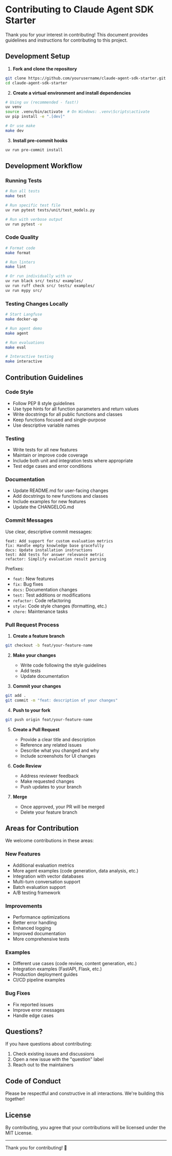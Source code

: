 # Contributing to Claude Agent SDK Starter

Thank you for your interest in contributing! This document provides guidelines and instructions for contributing to this project.

## Development Setup

1. **Fork and clone the repository**

```bash
git clone https://github.com/yourusername/claude-agent-sdk-starter.git
cd claude-agent-sdk-starter
```

2. **Create a virtual environment and install dependencies**

```bash
# Using uv (recommended - fast!)
uv venv
source .venv/bin/activate  # On Windows: .venv\Scripts\activate
uv pip install -e ".[dev]"

# Or use make
make dev
```

3. **Install pre-commit hooks**

```bash
uv run pre-commit install
```

## Development Workflow

### Running Tests

```bash
# Run all tests
make test

# Run specific test file
uv run pytest tests/unit/test_models.py

# Run with verbose output
uv run pytest -v
```

### Code Quality

```bash
# Format code
make format

# Run linters
make lint

# Or run individually with uv
uv run black src/ tests/ examples/
uv run ruff check src/ tests/ examples/
uv run mypy src/
```

### Testing Changes Locally

```bash
# Start Langfuse
make docker-up

# Run agent demo
make agent

# Run evaluations
make eval

# Interactive testing
make interactive
```

## Contribution Guidelines

### Code Style

- Follow PEP 8 style guidelines
- Use type hints for all function parameters and return values
- Write docstrings for all public functions and classes
- Keep functions focused and single-purpose
- Use descriptive variable names

### Testing

- Write tests for all new features
- Maintain or improve code coverage
- Include both unit and integration tests where appropriate
- Test edge cases and error conditions

### Documentation

- Update README.md for user-facing changes
- Add docstrings to new functions and classes
- Include examples for new features
- Update the CHANGELOG.md

### Commit Messages

Use clear, descriptive commit messages:

```
feat: Add support for custom evaluation metrics
fix: Handle empty knowledge base gracefully
docs: Update installation instructions
test: Add tests for answer relevance metric
refactor: Simplify evaluation result parsing
```

Prefixes:
- `feat:` New features
- `fix:` Bug fixes
- `docs:` Documentation changes
- `test:` Test additions or modifications
- `refactor:` Code refactoring
- `style:` Code style changes (formatting, etc.)
- `chore:` Maintenance tasks

### Pull Request Process

1. **Create a feature branch**

```bash
git checkout -b feat/your-feature-name
```

2. **Make your changes**
   - Write code following the style guidelines
   - Add tests
   - Update documentation

3. **Commit your changes**

```bash
git add .
git commit -m "feat: description of your changes"
```

4. **Push to your fork**

```bash
git push origin feat/your-feature-name
```

5. **Create a Pull Request**
   - Provide a clear title and description
   - Reference any related issues
   - Describe what you changed and why
   - Include screenshots for UI changes

6. **Code Review**
   - Address reviewer feedback
   - Make requested changes
   - Push updates to your branch

7. **Merge**
   - Once approved, your PR will be merged
   - Delete your feature branch

## Areas for Contribution

We welcome contributions in these areas:

### New Features
- Additional evaluation metrics
- More agent examples (code generation, data analysis, etc.)
- Integration with vector databases
- Multi-turn conversation support
- Batch evaluation support
- A/B testing framework

### Improvements
- Performance optimizations
- Better error handling
- Enhanced logging
- Improved documentation
- More comprehensive tests

### Examples
- Different use cases (code review, content generation, etc.)
- Integration examples (FastAPI, Flask, etc.)
- Production deployment guides
- CI/CD pipeline examples

### Bug Fixes
- Fix reported issues
- Improve error messages
- Handle edge cases

## Questions?

If you have questions about contributing:

1. Check existing issues and discussions
2. Open a new issue with the "question" label
3. Reach out to the maintainers

## Code of Conduct

Please be respectful and constructive in all interactions. We're building this together!

## License

By contributing, you agree that your contributions will be licensed under the MIT License.

---

Thank you for contributing! 🙏
